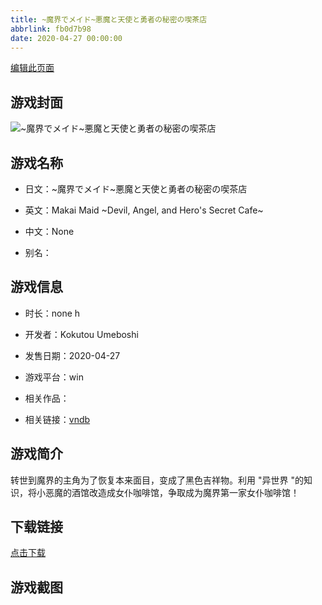 ```yaml
---
title: ~魔界でメイド~悪魔と天使と勇者の秘密の喫茶店
abbrlink: fb0d7b98
date: 2020-04-27 00:00:00
---
```

[编辑此页面](https://github.com/ACG-3/ADV3-source/blob/main/source/_posts/games/~%E9%AD%94%E7%95%8C%E3%81%A7%E3%83%A1%E3%82%A4%E3%83%89~%E6%82%AA%E9%AD%94%E3%81%A8%E5%A4%A9%E4%BD%BF%E3%81%A8%E5%8B%87%E8%80%85%E3%81%AE%E7%A7%98%E5%AF%86%E3%81%AE%E5%96%AB%E8%8C%B6%E5%BA%97.md)

## 游戏封面

![~魔界でメイド~悪魔と天使と勇者の秘密の喫茶店](https://pan.timero.xyz/d/onedrive/img_lib_001/~%E9%AD%94%E7%95%8C%E3%81%A7%E3%83%A1%E3%82%A4%E3%83%89~%E6%82%AA%E9%AD%94%E3%81%A8%E5%A4%A9%E4%BD%BF%E3%81%A8%E5%8B%87%E8%80%85%E3%81%AE%E7%A7%98%E5%AF%86%E3%81%AE%E5%96%AB%E8%8C%B6%E5%BA%97_cover.avif)


## 游戏名称

- 日文：~魔界でメイド~悪魔と天使と勇者の秘密の喫茶店
- 英文：Makai Maid ~Devil, Angel, and Hero's Secret Cafe~
- 中文：None

- 别名：


## 游戏信息

- 时长：none h
- 开发者：Kokutou Umeboshi
- 发售日期：2020-04-27
- 游戏平台：win
- 相关作品：

- 相关链接：[vndb](https://vndb.org/v30490)


## 游戏简介

转世到魔界的主角为了恢复本来面目，变成了黑色吉祥物。利用 "异世界 "的知识，将小恶魔的酒馆改造成女仆咖啡馆，争取成为魔界第一家女仆咖啡馆！




## 下载链接

[点击下载](https://pan.timero.xyz/onedrive/adv_lib_001/~%E9%AD%94%E7%95%8C%E3%81%A7%E3%83%A1%E3%82%A4%E3%83%89~%E6%82%AA%E9%AD%94%E3%81%A8%E5%A4%A9%E4%BD%BF%E3%81%A8%E5%8B%87%E8%80%85%E3%81%AE%E7%A7%98%E5%AF%86%E3%81%AE%E5%96%AB%E8%8C%B6%E5%BA%97)


## 游戏截图


